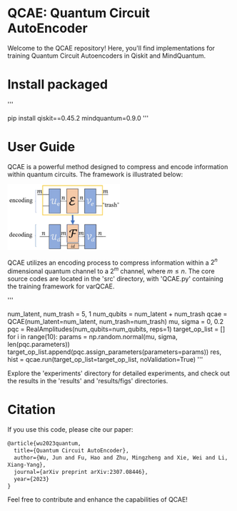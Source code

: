 # QCAE: Quantum Circuit AutoEncoder

Welcome to the QCAE repository! Here, you'll find implementations for training Quantum Circuit Autoencoders in Qiskit and MindQuantum.

# Install packaged

'''

pip install qiskit==0.45.2 mindquantum=0.9.0
'''

# User Guide

QCAE is a powerful method designed to compress and encode information within quantum circuits. The framework is illustrated below:

<img src="results/figs/paperFig/QCAE-framework.jpg" width="50%" height="50%">

QCAE utilizes an encoding process to compress information within a $2^n$ dimensional quantum channel to a $2^m$ channel, where $m \leqslant n$. The core source codes are located in the 'src' directory, with 'QCAE.py' containing the training framework for varQCAE.

'''

num_latent, num_trash = 5, 1
num_qubits = num_latent + num_trash
qcae = QCAE(num_latent=num_latent, num_trash=num_trash)
mu, sigma = 0, 0.2
pqc = RealAmplitudes(num_qubits=num_qubits, reps=1)
target_op_list = []
for i in range(10):
    params = np.random.normal(mu, sigma, len(pqc.parameters))
    target_op_list.append(pqc.assign_parameters(parameters=params))
res, hist = qcae.run(target_op_list=target_op_list, noValidation=True)
'''

Explore the 'experiments' directory for detailed experiments, and check out the results in the 'results' and 'results/figs' directories.

# Citation

If you use this code, please cite our paper:

```
@article{wu2023quantum,
  title={Quantum Circuit AutoEncoder},
  author={Wu, Jun and Fu, Hao and Zhu, Mingzheng and Xie, Wei and Li, Xiang-Yang},
  journal={arXiv preprint arXiv:2307.08446},
  year={2023}
}
```
Feel free to contribute and enhance the capabilities of QCAE!
